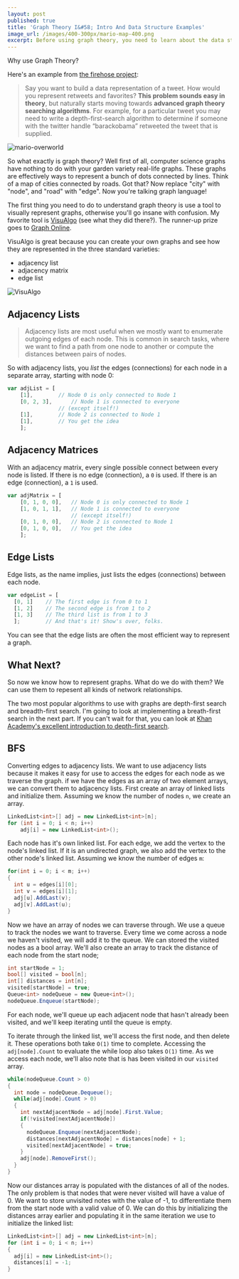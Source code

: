 ```yaml
---
layout: post
published: true
title: 'Graph Theory I&#58; Intro And Data Structure Examples'
image_url: /images/400-300px/mario-map-400.png
excerpt: Before using graph theory, you need to learn about the data structures that are used.
---
```

Why use Graph Theory?

Here's an example from [the firehose project](http://blog.thefirehoseproject.com):

> Say you want to build a data representation of a tweet. How would you represent retweets and favorites?
**This problem sounds easy in theory**, but naturally starts moving towards **advanced graph theory searching algorithms**.  For example, for a particular tweet you may need to write a depth-first-search algorithm to determine if someone with the twitter handle “barackobama” retweeted the tweet that is supplied.

![mario-overworld]({{site.baseurl}}/images/graph-theory-mario.png)

So what exactly is graph theory? Well first of all, computer science graphs have nothing to do with your garden variety real-life graphs. These graphs are effectively ways to represent a bunch of dots connected by lines. Think of a map of cities connected by roads. Got that? Now replace "city" with "node", and "road" with "edge". Now you're talking graph language! 

The first thing you need to do to understand graph theory is use a tool to visually represent graphs, otherwise you'll go insane with confusion. My favorite tool is [VisuAlgo](https://visualgo.net/en/graphds) (see what they did there?). The runner-up prize goes to [Graph Online](http://graphonline.ru/en/).

VisuAlgo is great because you can create your own graphs and see how they are represented in the three standard varieties:

- adjacency list
- adjacency matrix
- edge list

![VisuAlgo]({{site.baseurl}}/images/visual-algo.png)

## Adjacency Lists

> Adjacency lists are most useful when we mostly want to enumerate outgoing edges of each node. This is common in search tasks, where we want to find a path from one node to another or compute the distances between pairs of nodes. 

So with adjacency lists, you *list* the edges (connections) for each node in a separate array, starting with node 0:

```javascript
var adjList = [
    [1], 		// Node 0 is only connected to Node 1
    [0, 2, 3],		// Node 1 is connected to everyone 
    			// (except itself!)
    [1],		// Node 2 is connected to Node 1
    [1],		// You get the idea	
    ];
  ```

## Adjacency Matrices

With an adjacency matrix, every single possible connect between every node is listed. If there is no edge (connection), a `0` is used. If there is an edge (connection), a `1` is used.

```javascript
var adjMatrix = [
    [0, 1, 0, 0], 	// Node 0 is only connected to Node 1
    [1, 0, 1, 1], 	// Node 1 is connected to everyone 
               		// (except itself!)
    [0, 1, 0, 0],	// Node 2 is connected to Node 1
    [0, 1, 0, 0],	// You get the idea	
    ];
```

## Edge Lists

Edge lists, as the name implies, just lists the edges (connections) between each node.

```javascript
var edgeList = [
  [0, 1]	// The first edge is from 0 to 1
  [1, 2]	// The second edge is from 1 to 2
  [1, 3]	// The third list is from 1 to 3
  ];		// And that's it! Show's over, folks.
```
You can see that the edge lists are often the most efficient way to represent a graph.


## What Next?

So now we know how to represent graphs. What do we do with them? We can use them to repesent all kinds of network relationships.

The two most popular algorithms to use with graphs are depth-first search and breadth-first search. I'm going to look at implementing a breath-first search in the next part. If you can't wait for that, you can look at [Khan Academy's excellent introduction to depth-first search](https://www.khanacademy.org/computing/computer-science/algorithms/breadth-first-search/a/breadth-first-search-and-its-uses).

## BFS

Converting edges to adjacency lists.
We want to use adjacency lists because it makes it easy for use to access the edges for each node as we traverse the graph.
if we have the edges as an array of two element arrays, we can convert them to adjacency lists.
First create an array of linked lists and initialize them. Assuming we know the number of nodes `n`, we create an array.
```csharp
LinkedList<int>[] adj = new LinkedList<int>[n];
for (int i = 0; i < n; i++)
	adj[i] = new LinkedList<int>();
```
Each node has it's own linked list. For each edge, we add the vertex to the node's linked list. If it is an undirected graph, we also add the vertex to the other node's linked list. Assuming we know the number of edges `m`:
```csharp
for(int i = 0; i < m; i++)
{
  int u = edges[i][0];
  int v = edges[i][1];
  adj[u].AddLast(v);
  adj[v].AddLast(u);
}
```
Now we have an array of nodes we can traverse through.
We use a queue to track the nodes we want to traverse. Every time we come across a node we haven't visited, we will add it to the queue. We can stored the visited nodes as a bool array.
We'll also create an array to track the distance of each node from the start node;

```csharp
int startNode = 1;
bool[] visited = bool[n];
int[] distances = int[n];
visited[startNode] = true;
Queue<int> nodeQueue = new Queue<int>();
nodeQueue.Enqueue(startNode);
```

For each node, we'll queue up each adjacent node that hasn't already been visited, and we'll keep iterating until the queue is empty.

To iterate through the linked list, we'll access the first node, and then delete it. These operations both take `O(1)` time to complete. Accessing the `adj[node].Count` to evaluate the while loop also takes `O(1)` time. As we access each node, we'll also note that is has been visited in our `visited` array.

```csharp
while(nodeQueue.Count > 0)
{
  int node = nodeQueue.Dequeue();
  while(adj[node].Count > 0)
  {
    int nextAdjacentNode = adj[node].First.Value;
    if(!visited[nextAdjacentNode])
    {
      nodeQueue.Enqueue(nextAdjacentNode);
      distances[nextAdjacentNode] = distances[node] + 1;
      visited[nextAdjacentNode] = true;
    }
    adj[node].RemoveFirst();
  }
}
```
Now our distances array is populated with the distances of all of the nodes. The only problem is that nodes that were never visited will have a value of 0. We want to store unvisited notes with the value of -1, to differentiate them from the start node with a valid value of 0. We can do this by initializing the distances array earlier and populating it in the same iteration we use to initialize the linked list:
```csharp
LinkedList<int>[] adj = new LinkedList<int>[n];
for (int i = 0; i < n; i++)
{
  adj[i] = new LinkedList<int>();
  distances[i] = -1;
}
```